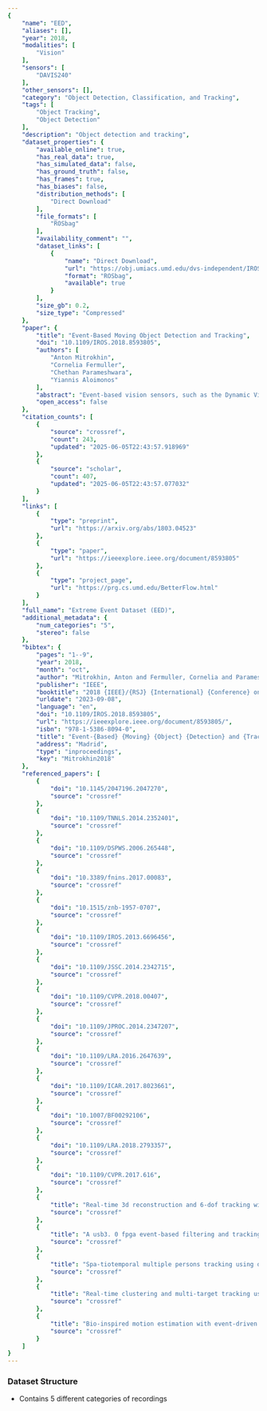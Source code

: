 ```yaml
---
{
    "name": "EED",
    "aliases": [],
    "year": 2018,
    "modalities": [
        "Vision"
    ],
    "sensors": [
        "DAVIS240"
    ],
    "other_sensors": [],
    "category": "Object Detection, Classification, and Tracking",
    "tags": [
        "Object Tracking",
        "Object Detection"
    ],
    "description": "Object detection and tracking",
    "dataset_properties": {
        "available_online": true,
        "has_real_data": true,
        "has_simulated_data": false,
        "has_ground_truth": false,
        "has_frames": true,
        "has_biases": false,
        "distribution_methods": [
            "Direct Download"
        ],
        "file_formats": [
            "ROSbag"
        ],
        "availability_comment": "",
        "dataset_links": [
            {
                "name": "Direct Download",
                "url": "https://obj.umiacs.umd.edu/dvs-independent/IROS_Dataset-2018-independent-motion.zip",
                "format": "ROSbag",
                "available": true
            }
        ],
        "size_gb": 0.2,
        "size_type": "Compressed"
    },
    "paper": {
        "title": "Event-Based Moving Object Detection and Tracking",
        "doi": "10.1109/IROS.2018.8593805",
        "authors": [
            "Anton Mitrokhin",
            "Cornelia Fermuller",
            "Chethan Parameshwara",
            "Yiannis Aloimonos"
        ],
        "abstract": "Event-based vision sensors, such as the Dynamic Vision Sensor (DVS), are ideally suited for real-time motion analysis. The unique properties encompassed in the readings of such sensors provide high temporal resolution, superior sensitivity to light and low latency. These properties provide the grounds to estimate motion ef\ufb01ciently and reliably in the most sophisticated scenarios, but these advantages come at a price - modern event-based vision sensors have extremely low resolution, produce a lot of noise and require the development of novel algorithms to handle the asynchronous event stream.",
        "open_access": false
    },
    "citation_counts": [
        {
            "source": "crossref",
            "count": 243,
            "updated": "2025-06-05T22:43:57.918969"
        },
        {
            "source": "scholar",
            "count": 407,
            "updated": "2025-06-05T22:43:57.077032"
        }
    ],
    "links": [
        {
            "type": "preprint",
            "url": "https://arxiv.org/abs/1803.04523"
        },
        {
            "type": "paper",
            "url": "https://ieeexplore.ieee.org/document/8593805"
        },
        {
            "type": "project_page",
            "url": "https://prg.cs.umd.edu/BetterFlow.html"
        }
    ],
    "full_name": "Extreme Event Dataset (EED)",
    "additional_metadata": {
        "num_categories": "5",
        "stereo": false
    },
    "bibtex": {
        "pages": "1--9",
        "year": 2018,
        "month": "oct",
        "author": "Mitrokhin, Anton and Fermuller, Cornelia and Parameshwara, Chethan and Aloimonos, Yiannis",
        "publisher": "IEEE",
        "booktitle": "2018 {IEEE}/{RSJ} {International} {Conference} on {Intelligent} {Robots} and {Systems} ({IROS})",
        "urldate": "2023-09-08",
        "language": "en",
        "doi": "10.1109/IROS.2018.8593805",
        "url": "https://ieeexplore.ieee.org/document/8593805/",
        "isbn": "978-1-5386-8094-0",
        "title": "Event-{Based} {Moving} {Object} {Detection} and {Tracking}",
        "address": "Madrid",
        "type": "inproceedings",
        "key": "Mitrokhin2018"
    },
    "referenced_papers": [
        {
            "doi": "10.1145/2047196.2047270",
            "source": "crossref"
        },
        {
            "doi": "10.1109/TNNLS.2014.2352401",
            "source": "crossref"
        },
        {
            "doi": "10.1109/DSPWS.2006.265448",
            "source": "crossref"
        },
        {
            "doi": "10.3389/fnins.2017.00083",
            "source": "crossref"
        },
        {
            "doi": "10.1515/znb-1957-0707",
            "source": "crossref"
        },
        {
            "doi": "10.1109/IROS.2013.6696456",
            "source": "crossref"
        },
        {
            "doi": "10.1109/JSSC.2014.2342715",
            "source": "crossref"
        },
        {
            "doi": "10.1109/CVPR.2018.00407",
            "source": "crossref"
        },
        {
            "doi": "10.1109/JPROC.2014.2347207",
            "source": "crossref"
        },
        {
            "doi": "10.1109/LRA.2016.2647639",
            "source": "crossref"
        },
        {
            "doi": "10.1109/ICAR.2017.8023661",
            "source": "crossref"
        },
        {
            "doi": "10.1007/BF00292106",
            "source": "crossref"
        },
        {
            "doi": "10.1109/LRA.2018.2793357",
            "source": "crossref"
        },
        {
            "doi": "10.1109/CVPR.2017.616",
            "source": "crossref"
        },
        {
            "title": "Real-time 3d reconstruction and 6-dof tracking with an event camera",
            "source": "crossref"
        },
        {
            "title": "A usb3. 0 fpga event-based filtering and tracking framework for dynamic vision sensors",
            "source": "crossref"
        },
        {
            "title": "Spa-tiotemporal multiple persons tracking using dynamic vision sensor",
            "source": "crossref"
        },
        {
            "title": "Real-time clustering and multi-target tracking using event-based sensors",
            "source": "crossref"
        },
        {
            "title": "Bio-inspired motion estimation with event-driven sensors",
            "source": "crossref"
        }
    ]
}
---
```


### Dataset Structure

- Contains 5 different categories of recordings

